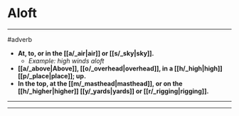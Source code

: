 # Aloft
---
#adverb
- **At, to, or in the [[a/_air|air]] or [[s/_sky|sky]].**
	- _Example: high winds aloft_
- **[[a/_above|Above]], [[o/_overhead|overhead]], in a [[h/_high|high]] [[p/_place|place]]; up.**
- **In the top, at the [[m/_masthead|masthead]], or on the [[h/_higher|higher]] [[y/_yards|yards]] or [[r/_rigging|rigging]].**
---
---
